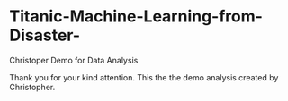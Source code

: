 # Titanic-Machine-Learning-from-Disaster-
Christoper Demo for Data Analysis


Thank you for your kind attention. This the the demo analysis created by Christopher.
